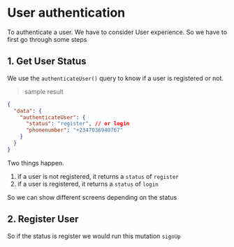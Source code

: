 # User authentication

To authenticate a user. We have to consider User experience. So we have to first go through some steps

## 1. Get User Status
We use the `authenticateUser()` query to know if a user is registered or not.

> sample result
```json
{
  "data": {
    "authenticateUser": {
      "status": "register", // or login
      "phonenumber": "+2347036940767"
    }
  }
}
```

Two things happen.
1. if a user is not registered, it returns a `status` of `register`
2. if a user is registered, it returns a `status` of `login`

So we can show different screens depending on the status

## 2. Register User

So if the status is register we would run this mutation `signUp`

